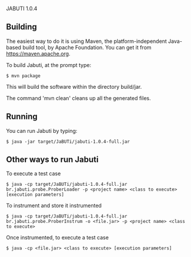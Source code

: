 JABUTI 1.0.4

Building
--------

The easiest way to do it is using Maven, the platform-independent Java-based build tool, by Apache Foundation. You can get it from https://maven.apache.org.

To build Jabuti, at the prompt type:

```
$ mvn package
```

This will build the software within the directory build/jar.

The command 'mvn clean' cleans up all the generated files.

Running
-------

You can run Jabuti by typing:

```
$ java -jar target/JaBUTi/jabuti-1.0.4-full.jar
```

Other ways to run Jabuti
------------------------

To execute a test case

```
$ java -cp target/JaBUTi/jabuti-1.0.4-full.jar br.jabuti.probe.ProberLoader -p <project name> <class to execute> [execution parameters]
```

To instrument and store it instrumented

```
$ java -cp target/JaBUTi/jabuti-1.0.4-full.jar br.jabuti.probe.ProberInstrum -o <file.jar> -p <project name> <class to execute>
```
Once instrumented, to execute a test case

```
$ java -cp <file.jar> <class to execute> [execution parameters]
```